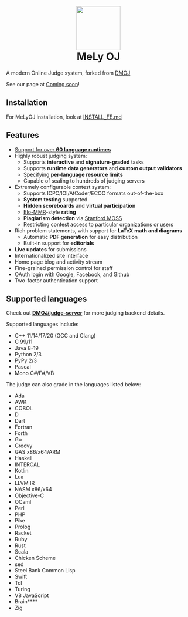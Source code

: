 <h1 align="center">
  <img src="https://i.ibb.co/ncssRM5/437465171-412800521470932-8888283350696784784-n.jpg" width="120px">
  <br>
  MeLy OJ
</h1>

A modern Online Judge system, forked from [DMOJ](https://github.com/DMOJ/online-judge)

See our page at [Coming soon](https://codemely.dev)!

## Installation

For MeLyOJ installation, look at [INSTALL_FE.md](https://github.com/mely-apps/melyoj/blob/develop/INSTALL_FE.md)

## Features

- [Support for over **60 language runtimes**](https://github.com/mely-apps/melyoj#supported-languages)
- Highly robust judging system:
  - Supports **interactive** and **signature-graded** tasks
  - Supports **runtime data generators** and **custom output validators**
  - Specifying **per-language resource limits**
  - Capable of scaling to hundreds of judging servers
- Extremely configurable contest system:
  - Supports ICPC/IOI/AtCoder/ECOO formats out-of-the-box
  - **System testing** supported
  - **Hidden scoreboards** and **virtual participation**
  - [Elo-MMR](https://arxiv.org/abs/2101.00400)-style **rating**
  - **Plagiarism detection** via [Stanford MOSS](https://theory.stanford.edu/~aiken/moss/)
  - Restricting contest access to particular organizations or users
- Rich problem statements, with support for **LaTeX math and diagrams**
  - Automatic **PDF generation** for easy distribution
  - Built-in support for **editorials**
- **Live updates** for submissions
- Internationalized site interface
- Home page blog and activity stream
- Fine-grained permission control for staff
- OAuth login with Google, Facebook, and Github
- Two-factor authentication support

## Supported languages

Check out [**DMOJ/judge-server**](https://github.com/DMOJ/judge-server) for more judging backend details.

Supported languages include:

- C++ 11/14/17/20 (GCC and Clang)
- C 99/11
- Java 8-19
- Python 2/3
- PyPy 2/3
- Pascal
- Mono C#/F#/VB

The judge can also grade in the languages listed below:

- Ada
- AWK
- COBOL
- D
- Dart
- Fortran
- Forth
- Go
- Groovy
- GAS x86/x64/ARM
- Haskell
- INTERCAL
- Kotlin
- Lua
- LLVM IR
- NASM x86/x64
- Objective-C
- OCaml
- Perl
- PHP
- Pike
- Prolog
- Racket
- Ruby
- Rust
- Scala
- Chicken Scheme
- sed
- Steel Bank Common Lisp
- Swift
- Tcl
- Turing
- V8 JavaScript
- Brain\*\*\*\*
- Zig
